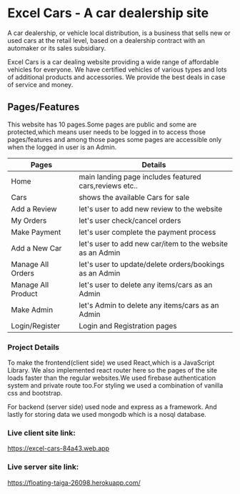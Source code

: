 # Excel Cars - A car dealership site

A car dealership, or vehicle local distribution, is a business that sells new or used cars at the retail level, based on a dealership contract with an automaker or its sales subsidiary.

Excel Cars is a car dealing website providing a wide range of affordable vehicles for everyone. We have certified vehicles of various types and lots of additional products and accessories. We provide the best deals in case of service and money.

## Pages/Features
This website has 10 pages.Some pages are public and some are protected,which means user needs to be logged in to access those pages/features and among those pages some pages are accessible only when the logged in user is an Admin.


Pages               | Details
-------------       | -------------
Home                | main landing page includes featured cars,reviews etc..
Cars                | shows the available Cars for sale
Add a Review        | let's user to add new review to the website
My Orders           | let's user check/cancel orders
Make Payment        | let's user complete the payment process
Add a New Car       | let's user to add new car/item to the website as an Admin
Manage All Orders   | let's user to update/delete orders/bookings as an Admin
Manage All Product  | let's user to delete any items/cars as an Admin
Make Admin          | let's Admin to delete any items/cars as an Admin
Login/Register      | Login and Registration pages

### Project Details

To make the frontend(client side) we used React,which is a JavaScript Library. We also implemented react router here so the pages of the site loads faster than the regular websites.We used firebase authentication system and private route too.For styling we used a combination of vanilla css and bootstrap.

For backend (server side) used node and express as a framework.
And lastly for storing data we used mongodb which is a nosql database.


### Live client site link:
https://excel-cars-84a43.web.app

### Live server site link:
https://floating-taiga-26098.herokuapp.com/